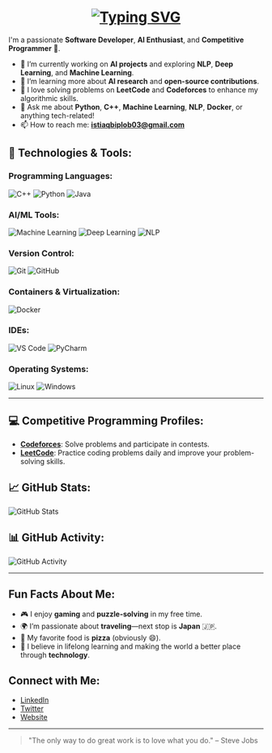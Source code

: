 <h1 align="center">
  <a href="https://github.com/imbr17">
    <img src="https://readme-typing-svg.demolab.com?font=Fira+Code&pause=1000&center=true&vCenter=true&width=435&lines=Hi%2C+I+am+Imran+%F0%9F%91%8B;AI+Engineer+%7C+ML+Dev+%7C+Problem+Solver;Welcome+to+my+GitHub+Profile!" alt="Typing SVG" />
  </a>
</h1>

I'm a passionate **Software Developer**, **AI Enthusiast**, and **Competitive Programmer** 🚀.

- 🔭 I’m currently working on **AI projects** and exploring **NLP**, **Deep Learning**, and **Machine Learning**.
- 🌱 I’m learning more about **AI research** and **open-source contributions**.
- 📝 I love solving problems on **LeetCode** and **Codeforces** to enhance my algorithmic skills.
- 💬 Ask me about **Python**, **C++**, **Machine Learning**, **NLP**, **Docker**, or anything tech-related!
- 📫 How to reach me: **istiaqbiplob03@gmail.com**

## 🚀 Technologies & Tools:

### Programming Languages:
![C++](https://img.shields.io/badge/-C++-00599C?style=flat&logo=cplusplus&logoColor=ffffff)
![Python](https://img.shields.io/badge/-Python-3776AB?style=flat&logo=python&logoColor=ffffff)
![Java](https://img.shields.io/badge/-Java-007396?style=flat&logo=java&logoColor=ffffff)

### AI/ML Tools:
![Machine Learning](https://img.shields.io/badge/-Machine%20Learning-FF6F61?style=flat&logo=machinelearning&logoColor=ffffff)
![Deep Learning](https://img.shields.io/badge/-Deep%20Learning-0049B7?style=flat&logo=deep-learning&logoColor=ffffff)
![NLP](https://img.shields.io/badge/-NLP-ff6347?style=flat&logo=nltk&logoColor=ffffff)

### Version Control:
![Git](https://img.shields.io/badge/-Git-F05032?style=flat&logo=git&logoColor=ffffff)
![GitHub](https://img.shields.io/badge/-GitHub-181717?style=flat&logo=github&logoColor=ffffff)

### Containers & Virtualization:
![Docker](https://img.shields.io/badge/-Docker-2496ED?style=flat&logo=docker&logoColor=ffffff)

### IDEs:
![VS Code](https://img.shields.io/badge/-VS%20Code-007ACC?style=flat&logo=visualstudiocode&logoColor=ffffff)
![PyCharm](https://img.shields.io/badge/-PyCharm-000000?style=flat&logo=pycharm&logoColor=ffffff)

### Operating Systems:
![Linux](https://img.shields.io/badge/-Linux-FCC624?style=flat&logo=linux&logoColor=ffffff)
![Windows](https://img.shields.io/badge/-Windows-0078D6?style=flat&logo=windows&logoColor=ffffff)

---

## 💻 Competitive Programming Profiles:
- **[Codeforces](https://codeforces.com/)**: Solve problems and participate in contests.
- **[LeetCode](https://leetcode.com/)**: Practice coding problems daily and improve your problem-solving skills.

## 📈 GitHub Stats:
![GitHub Stats](https://github-readme-stats.vercel.app/api?username=imbr17&show_icons=true&count_private=true&theme=tokyonight)

## 📊 GitHub Activity:
![GitHub Activity](https://github-readme-activity-graph.cyclic.app/graph?username=imbr17&theme=github)

---

## Fun Facts About Me:
- 🎮 I enjoy **gaming** and **puzzle-solving** in my free time.
- 🌍 I’m passionate about **traveling**—next stop is **Japan** 🇯🇵.
- 🍕 My favorite food is **pizza** (obviously 😄).
- 🌱 I believe in lifelong learning and making the world a better place through **technology**.

## Connect with Me:
- [LinkedIn](https://www.linkedin.com/in/imbr17)
- [Twitter](https://twitter.com/imbr17)
- [Website](https://www.imbr17.com)

---

> "The only way to do great work is to love what you do." – Steve Jobs

